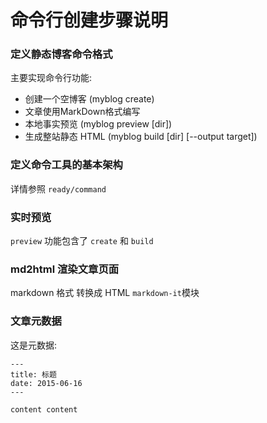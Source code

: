 # 命令行创建步骤说明

### 定义静态博客命令格式

主要实现命令行功能:  

- 创建一个空博客 (myblog create)
- 文章使用MarkDown格式编写
- 本地事实预览 (myblog preview [dir])
- 生成整站静态 HTML (myblog build [dir] [--output target])


### 定义命令工具的基本架构
详情参照 `ready/command`

### 实时预览
`preview` 功能包含了 `create` 和 `build`  


### md2html 渲染文章页面

markdown 格式 转换成 HTML
`markdown-it`模块

### 文章元数据

这是元数据:  
```
---
title: 标题
date: 2015-06-16
---

content content
```
